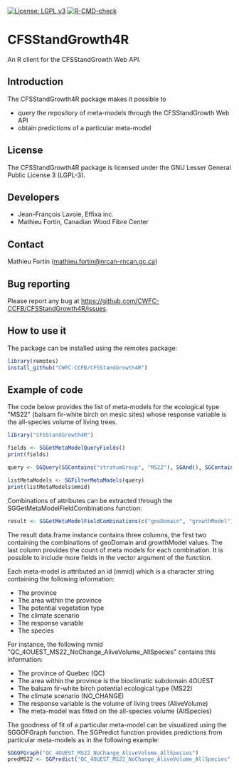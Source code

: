 [![License: LGPL v3](https://img.shields.io/badge/License-LGPL%20v3-blue.svg)](https://www.gnu.org/licenses/lgpl-3.0) 
[![R-CMD-check](https://github.com/CWFC-CCFB/CFSStandGrowth4R/actions/workflows/R-CMD-check.yaml/badge.svg)](https://github.com/CWFC-CCFB/CFSStandGrowth4R/actions/workflows/R-CMD-check.yaml)

# CFSStandGrowth4R

An R client for the CFSStandGrowth Web API.

## Introduction

The CFSStandGrowth4R package makes it possible to
- query the repository of meta-models through the CFSStandGrowth Web API
- obtain predictions of a particular meta-model

## License

The CFSStandGrowth4R package is licensed under the GNU Lesser General Public License 3 (LGPL-3).

## Developers

- Jean-François Lavoie, Effixa inc.
- Mathieu Fortin, Canadian Wood Fibre Center

## Contact

Mathieu Fortin (mathieu.fortin@nrcan-rncan.gc.ca)

## Bug reporting

Please report any bug at https://github.com/CWFC-CCFB/CFSStandGrowth4R/issues.

## How to use it

The package can be installed using the remotes package:

~~~R
library(remotes)
install_github("CWFC-CCFB/CFSStandGrowth4R")
~~~

## Example of code

The code below provides the list of meta-models for the ecological type "MS22" (balsam fir-white birch on mesic sites) whose response variable is the all-species volume of living trees.

~~~R
library("CFSStandGrowth4R")

fields <- SGGetMetaModelQueryFields()
print(fields)

query <- SGQuery(SGContains("stratumGroup", "MS22"), SGAnd(), SGContains("outputType", "AllSpecies"))

listMetaModels <- SGFilterMetaModels(query)
print(listMetaModels$mmid)
~~~

Combinations of attributes can be extracted through the SGGetMetaModelFieldCombinations function:

~~~R
result <- SGGetMetaModelFieldCombinations(c("geoDomain", "growthModel"))
~~~

The result data.frame instance contains three columns, the first two containing the combinations of geoDomain 
and growthModel values. The last column provides the count of meta models for each combination. 
It is possible to include more fields in the vector argument of the function.

Each meta-model is attributed an id (mmid) which is a character string containing the following information:

- The province
- The area within the province
- The potential vegetation type
- The climate scenario
- The response variable
- The species

For instance, the following mmid "QC_4OUEST_MS22_NoChange_AliveVolume_AllSpecies" contains this information:
- The province of Quebec (QC)
- The area within the province is the bioclimatic subdomain 4OUEST
- The balsam fir-white birch potential ecological type (MS22)
- The climate scenario (NO_CHANGE)
- The response variable is the volume of living trees (AliveVolume)
- The meta-model was fitted on the all-species volume (AllSpecies)


The goodness of fit of a particular meta-model can be visualized using the SGGOFGraph 
function. The SGPredict function provides predictions from particular meta-models as in
the following example:

~~~R
SGGOFGraph("QC_4OUEST_MS22_NoChange_AliveVolume_AllSpecies")
predMS22 <- SGPredict("QC_4OUEST_MS22_NoChange_AliveVolume_AllSpecies", 1, 150)
~~~

